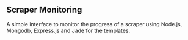 Scraper Monitoring
------------------
A simple interface to monitor the progress of a scraper using Node.js, Mongodb, Express.js and Jade for the templates.
